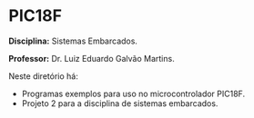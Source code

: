 # PIC18F

__Disciplina:__ Sistemas Embarcados.

__Professor:__ Dr. Luiz Eduardo Galvão Martins.

Neste diretório há:
* Programas exemplos para uso no microcontrolador PIC18F.
* Projeto 2 para a disciplina de sistemas embarcados.
